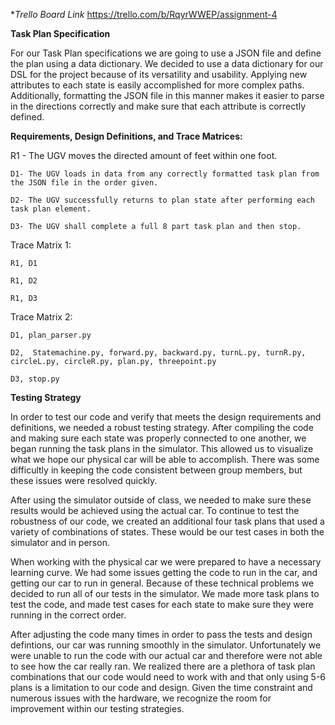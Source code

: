 
**Trello Board Link*
https://trello.com/b/RqyrWWEP/assignment-4


**Task Plan Specification**

For our Task Plan specifications we are going to use a JSON file and define the plan using a data dictionary. 
We decided to use a data dictionary for our DSL for the project because of its versatility and usability. 
Applying new attributes to each state is easily accomplished for more complex paths. 
Additionally, formatting the JSON file in this manner makes it easier to parse in the directions correctly and make sure that each attribute is correctly defined.

**Requirements, Design Definitions, and Trace Matrices:**

R1 - The UGV moves the directed amount of feet within one foot.

	D1- The UGV loads in data from any correctly formatted task plan from the JSON file in the order given.
	
	D2- The UGV successfully returns to plan state after performing each task plan element.
	
	D3- The UGV shall complete a full 8 part task plan and then stop. 


Trace Matrix 1:

	R1, D1

	R1, D2

	R1, D3


Trace Matrix 2: 

	D1, plan_parser.py 

	D2,  Statemachine.py, forward.py, backward.py, turnL.py, turnR.py, circleL.py, circleR.py, plan.py, threepoint.py

	D3, stop.py

**Testing Strategy** 

In order to test our code and verify that meets the design requirements and definitions, we needed a robust testing strategy. After compiling the code and making sure each state was properly connected to one another, we began running the task plans in the simulator. This allowed us to visualize what we hope our physical car will be able to accomplish. There was some difficultly in keeping the code consistent between group members, but these issues were resolved quickly.

After using the simulator outside of class, we needed to make sure these results would be achieved using the actual car. To continue to test the robustness of our code, we created an additional four task plans that used a variety of combinations of states. These would be our test cases in both the simulator and in person. 

When working with the physical car we were prepared to have a necessary learning curve. We had some issues getting the code to run in the car, and getting our car to run in general. Because of these technical problems we decided to run all of our tests in the simulator. We made more task plans to test the code, and made test cases for each state to make sure they were running in the correct order. 

After adjusting the code many times in order to pass the tests and design defintions, our car was running smoothly in the simulator. Unfortunately we were unable to run the code with our actual car and therefore were not able to see how the car really ran. We realized there are a plethora of task plan combinations that our code would need to work with and that only using 5-6 plans is a limitation to our code and design. Given the time constraint and numerous issues with the hardware, we recognize the room for improvement within our testing strategies.






